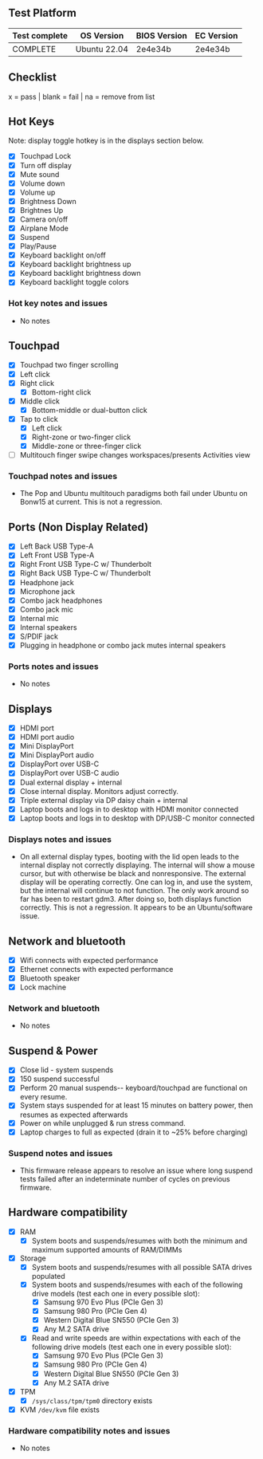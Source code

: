 ## Test Platform

| Test complete | OS Version     | BIOS Version        | EC Version          |
|---------------|----------------|---------------------|---------------------|
| COMPLETE      |   Ubuntu 22.04 | 2e4e34b             | 2e4e34b             |

## Checklist
x = pass | blank = fail | na = remove from list

## Hot Keys

Note: display toggle hotkey is in the displays section below.

- [x] Touchpad Lock
- [x] Turn off display
- [x] Mute sound
- [x] Volume down
- [x] Volume up
- [x] Brightness Down
- [x] Brightnes Up
- [x] Camera on/off
- [x] Airplane Mode
- [x] Suspend
- [x] Play/Pause
- [x] Keyboard backlight on/off
- [x] Keyboard backlight brightness up
- [x] Keyboard backlight brightness down
- [x] Keyboard backlight toggle colors

### Hot key notes and issues

- No notes

## Touchpad

- [x] Touchpad two finger scrolling 
- [x] Left click
- [x] Right click
    - [x] Bottom-right click
- [x] Middle click
    - [x] Bottom-middle or dual-button click
- [x] Tap to click
    - [x] Left click
    - [x] Right-zone or two-finger click
    - [x] Middle-zone or three-finger click
- [ ] Multitouch finger swipe changes workspaces/presents Activities view

### Touchpad notes and issues

- The Pop and Ubuntu multitouch paradigms both fail under Ubuntu on Bonw15 at current. This is not a regression.

## Ports (Non Display Related)

- [x] Left Back USB Type-A
- [x] Left Front USB Type-A
- [x] Right Front USB Type-C w/ Thunderbolt
- [x] Right Back USB Type-C w/ Thunderbolt
- [x] Headphone jack
- [x] Microphone jack
- [x] Combo jack headphones
- [x] Combo jack mic
- [x] Internal mic
- [x] Internal speakers
- [x] S/PDIF jack
- [x] Plugging in headphone or combo jack mutes internal speakers

### Ports notes and issues

- No notes

## Displays

- [x] HDMI port
- [x] HDMI port audio
- [x] Mini DisplayPort
- [x] Mini DisplayPort audio
- [x] DisplayPort over USB-C
- [x] DisplayPort over USB-C audio
- [x] Dual external display + internal
- [x] Close internal display. Monitors adjust correctly.
- [x] Triple external display via DP daisy chain + internal
- [x] Laptop boots and logs in to desktop with HDMI monitor connected
- [x] Laptop boots and logs in to desktop with DP/USB-C monitor connected

### Displays notes and issues

- On all external display types, booting with the lid open leads to the internal display not correctly displaying. The internal will show a mouse cursor, but with otherwise be black and nonresponsive. The external display will be operating correctly. One can log in, and use the system, but the internal will continue to not function. The only work around so far has been to restart gdm3. After doing so, both displays function correctly. This is not a regression. It appears to be an Ubuntu/software issue.

## Network and bluetooth

- [x] Wifi connects with expected performance
- [x] Ethernet connects with expected performance
- [x] Bluetooth speaker
- [x] Lock machine

### Network and bluetooth

- No notes

## Suspend & Power

- [x] Close lid - system suspends
- [x] 150 suspend successful
- [x] Perform 20 manual suspends-- keyboard/touchpad are functional on every resume.
- [x] System stays suspended for at least 15 minutes on battery power, then resumes as expected afterwards
- [x] Power on while unplugged & run stress command.
- [x] Laptop charges to full as expected (drain it to ~25% before charging)

### Suspend notes and issues

- This firmware release appears to resolve an issue where long suspend tests failed after an indeterminate number of cycles on previous firmware.

## Hardware compatibility

- [x] RAM
    - [x] System boots and suspends/resumes with both the minimum and maximum supported amounts of RAM/DIMMs
- [x] Storage
    - [x] System boots and suspends/resumes with all possible SATA drives populated
    - [x] System boots and suspends/resumes with each of the following drive models (test each one in every possible slot):
        - [x] Samsung 970 Evo Plus (PCIe Gen 3)
        - [x] Samsung 980 Pro (PCIe Gen 4)
        - [x] Western Digital Blue SN550 (PCIe Gen 3)
        - [x] Any M.2 SATA drive
    - [x] Read and write speeds are within expectations with each of the following drive models (test each one in every possible slot):
        - [x] Samsung 970 Evo Plus (PCIe Gen 3)
        - [x] Samsung 980 Pro (PCIe Gen 4)
        - [x] Western Digital Blue SN550 (PCIe Gen 3)
        - [x] Any M.2 SATA drive
- [x] TPM
    - [x] `/sys/class/tpm/tpm0` directory exists
- [x] KVM `/dev/kvm` file exists

### Hardware compatibility notes and issues

- No notes

